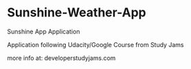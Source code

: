 # Sunshine-Weather-App
Sunshine App Application

Application following Udacity/Google Course from Study Jams

more info at: developerstudyjams.com
